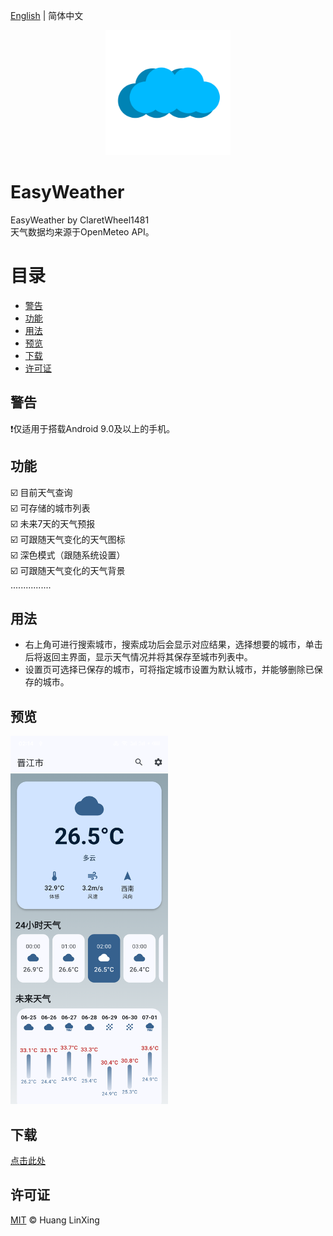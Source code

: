 [English](README.md) | 简体中文
<p align="center">
    <a href="https://github.com/ClaretWheel1481/easyweather">
        <img src="./public/easyweather.png" height="200"/>
    </a>
</p>


# EasyWeather
EasyWeather by ClaretWheel1481
<br>
天气数据均来源于OpenMeteo API。
<br>

# 目录
- [警告](#警告)
- [功能](#功能)
- [用法](#用法)
- [预览](#预览)
- [下载](#下载)
- [许可证](#许可证)

## 警告
❗️仅适用于搭载Android 9.0及以上的手机。<br>

## 功能
☑️
目前天气查询
<br>
☑️
可存储的城市列表
<br>
☑️
未来7天的天气预报
<br>
☑️
可跟随天气变化的天气图标
<br>
☑️
深色模式（跟随系统设置）
<br>
☑️
可跟随天气变化的天气背景
<br>
................

## 用法
- 右上角可进行搜索城市，搜索成功后会显示对应结果，选择想要的城市，单击后将返回主界面，显示天气情况并将其保存至城市列表中。
- 设置页可选择已保存的城市，可将指定城市设置为默认城市，并能够删除已保存的城市。

## 预览
<div class="half">
<img src="./public/sample.png" width=50%/>
</div>

## 下载
[点击此处](https://github.com/ClaretWheel1481/easyweather/releases/latest)

## 许可证
[MIT](LICENSE) © Huang LinXing